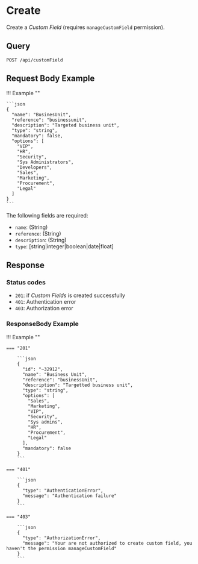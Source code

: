 # Create

Create a *Custom Field* (requires `manageCustomField` permission).

## Query

```plain
POST /api/customField
```


##  Request Body Example

!!! Example ""

    ```json
    {
      "name": "BusinesUnit",
      "reference": "businessunit",
      "description": "Targeted business unit",
      "type": "string",
      "mandatory": false,
      "options": [
        "VIP",
        "HR",
        "Security",
        "Sys Administrators",
        "Developers",
        "Sales",
        "Marketing",
        "Procurement",
        "Legal"
      ]
    }
    ```

The following fields are required: 

- `name`: (String)
- `reference`: (String)
- `description`: (String)
- `type`: [string|integer|boolean|date|float]

## Response

### Status codes

- `201`: if *Custom Fields* is created successfully
- `401`: Authentication error
- `403`: Authorization error

### ResponseBody Example

!!! Example ""

    === "201" 

        ```json
        {
          "id": "~32912",
          "name": "Business Unit",
          "reference": "businessUnit",
          "description": "Targetted business unit",
          "type": "string",
          "options": [
            "Sales",
            "Marketing",
            "VIP",
            "Security",
            "Sys admins",
            "HR",
            "Procurement",
            "Legal"
          ],
          "mandatory": false
        }
        ```

    === "401" 

        ```json
        {
          "type": "AuthenticationError",
          "message": "Authentication failure"
        }
        ```

    === "403"

        ```json
        {
          "type": "AuthorizationError",
          "message": "Your are not authorized to create custom field, you haven't the permission manageCustomField"
        }
        ```